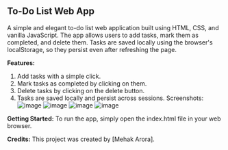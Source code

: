 ## **To-Do List Web App**
A simple and elegant to-do list web application built using HTML, CSS, and vanilla JavaScript. The app allows users to add tasks, mark them as completed, and delete them. Tasks are saved locally using the browser's localStorage, so they persist even after refreshing the page.

**Features:**
1. Add tasks with a simple click.
2. Mark tasks as completed by clicking on them.
3. Delete tasks by clicking on the delete button.
4. Tasks are saved locally and persist across sessions.
Screenshots:
![image](https://github.com/Mehak3010/MyTaskList/assets/165273039/d84ea3fb-e067-4533-bc1e-ff38820bf883)
![image](https://github.com/Mehak3010/MyTaskList/assets/165273039/d70aba57-8895-480c-b10d-b49f8926b735)
![image](https://github.com/Mehak3010/MyTaskList/assets/165273039/1ed52bf5-0210-4319-b27e-3fa41f97b87b)
![image](https://github.com/Mehak3010/MyTaskList/assets/165273039/58d7b0b3-6c52-4ec7-ac6c-20fbfc7b341d)

**Getting Started:**
To run the app, simply open the index.html file in your web browser.

**Credits:**
This project was created by [Mehak Arora].
